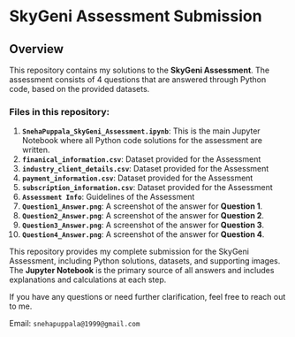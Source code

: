 # SkyGeni Assessment Submission

## Overview
This repository contains my solutions to the **SkyGeni Assessment**. The assessment consists of 4 questions that are answered through Python code, based on the provided datasets. 

### Files in this repository:
1. **`SnehaPuppala_SkyGeni_Assessment.ipynb`**: This is the main Jupyter Notebook where all Python code solutions for the assessment are written.
2. **`finanical_information.csv`**: Dataset provided for the Assessment
3. **`industry_client_details.csv`**: Dataset provided for the Assessment
4. **`payment_information.csv`**: Dataset provided for the Assessment
5. **`subscription_information.csv`**: Dataset provided for the Assessment
6. **`Assessment Info`**: Guidelines of the Assessment
7. **`Question1_Answer.png`**: A screenshot of the answer for **Question 1**.
8. **`Question2_Answer.png`**: A screenshot of the answer for **Question 2**.
9. **`Question3_Answer.png`**: A screenshot of the answer for **Question 3**.
10. **`Question4_Answer.png`**: A screenshot of the answer for **Question 4**.


This repository provides my complete submission for the SkyGeni Assessment, including Python solutions, datasets, and supporting images. The **Jupyter Notebook** is the primary source of all answers and includes explanations and calculations at each step.

If you have any questions or need further clarification, feel free to reach out to me.

Email: `snehapuppala@1999@gmail.com`
